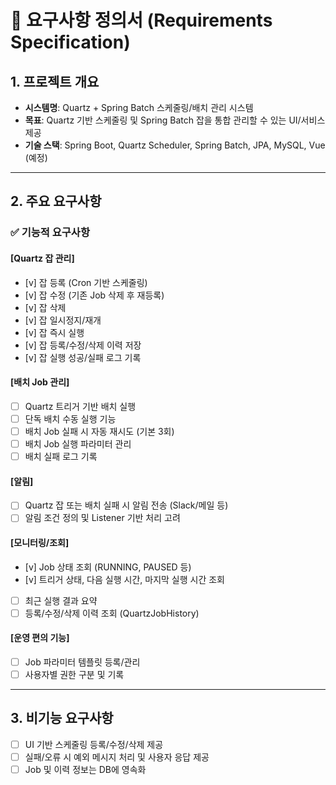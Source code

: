 # 📄 요구사항 정의서 (Requirements Specification)

## 1. 프로젝트 개요
- **시스템명**: Quartz + Spring Batch 스케줄링/배치 관리 시스템
- **목표**: Quartz 기반 스케줄링 및 Spring Batch 잡을 통합 관리할 수 있는 UI/서비스 제공
- **기술 스택**: Spring Boot, Quartz Scheduler, Spring Batch, JPA, MySQL, Vue (예정)

---

## 2. 주요 요구사항

### ✅ 기능적 요구사항

#### [Quartz 잡 관리]
- [v] 잡 등록 (Cron 기반 스케줄링)
- [v] 잡 수정 (기존 Job 삭제 후 재등록)
- [v] 잡 삭제
- [v] 잡 일시정지/재개
- [v] 잡 즉시 실행
- [v] 잡 등록/수정/삭제 이력 저장
- [v] 잡 실행 성공/실패 로그 기록

#### [배치 Job 관리]
- [ ] Quartz 트리거 기반 배치 실행
- [ ] 단독 배치 수동 실행 기능
- [ ] 배치 Job 실패 시 자동 재시도 (기본 3회)
- [ ] 배치 Job 실행 파라미터 관리
- [ ] 배치 실패 로그 기록

#### [알림]
- [ ] Quartz 잡 또는 배치 실패 시 알림 전송 (Slack/메일 등)
- [ ] 알림 조건 정의 및 Listener 기반 처리 고려

#### [모니터링/조회]
- [v] Job 상태 조회 (RUNNING, PAUSED 등)
- [v] 트리거 상태, 다음 실행 시간, 마지막 실행 시간 조회
- [ ] 최근 실행 결과 요약
- [ ] 등록/수정/삭제 이력 조회 (QuartzJobHistory)

#### [운영 편의 기능]
- [ ] Job 파라미터 템플릿 등록/관리
- [ ] 사용자별 권한 구분 및 기록

---

## 3. 비기능 요구사항
- [ ] UI 기반 스케줄링 등록/수정/삭제 제공
- [ ] 실패/오류 시 예외 메시지 처리 및 사용자 응답 제공
- [ ] Job 및 이력 정보는 DB에 영속화
